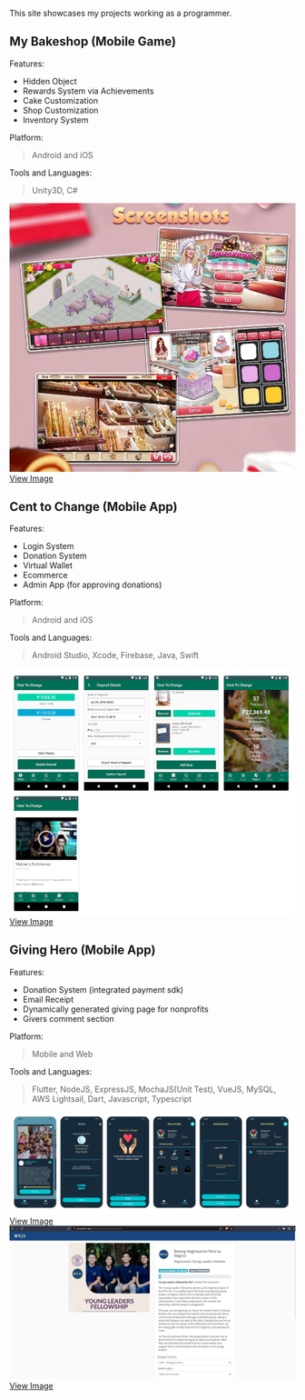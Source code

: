 This site showcases my projects working as a programmer.

## My Bakeshop (Mobile Game)
Features:
- Hidden Object
- Rewards System via Achievements
- Cake Customization
- Shop Customization
- Inventory System

Platform:
> Android and iOS

Tools and Languages:
> Unity3D, C#

![My Bakeshop](https://github.com/kosenshou/kosenshou.github.io/blob/main/files/ss-mybakeshop.png?raw=true)
<br>
<a target="_blank" href="https://raw.githubusercontent.com/kosenshou/kosenshou.github.io/main/files/ss-mybakeshop.png">View Image</a>

## Cent to Change (Mobile App)
Features:
- Login System
- Donation System
- Virtual Wallet
- Ecommerce
- Admin App (for approving donations)

Platform:
> Android and iOS

Tools and Languages:
> Android Studio, Xcode, Firebase, Java, Swift

![Cent to Change](https://github.com/kosenshou/kosenshou.github.io/blob/main/files/ss-centtochange.png?raw=true)
<br>
<a target="_blank" href="https://raw.githubusercontent.com/kosenshou/kosenshou.github.io/main/files/ss-centtochange.png">View Image</a>

## Giving Hero (Mobile App)
Features:
- Donation System (integrated payment sdk)
- Email Receipt
- Dynamically generated giving page for nonprofits
- Givers comment section

Platform:
> Mobile and Web

Tools and Languages:
> Flutter, NodeJS, ExpressJS, MochaJS(Unit Test), VueJS, MySQL, AWS Lightsail, Dart, Javascript, Typescript

![Giving Hero Mobile App](https://github.com/kosenshou/kosenshou.github.io/blob/main/files/ss-givinghero.png?raw=true)
<br>
<a target="_blank" href="https://raw.githubusercontent.com/kosenshou/kosenshou.github.io/main/files/ss-givinghero.png">View Image</a>
![Giving Hero Web](https://github.com/kosenshou/kosenshou.github.io/blob/main/files/ss-givinghero2.png?raw=true)
<br>
<a target="_blank" href="https://raw.githubusercontent.com/kosenshou/kosenshou.github.io/main/files/ss-givinghero2.png">View Image</a>
